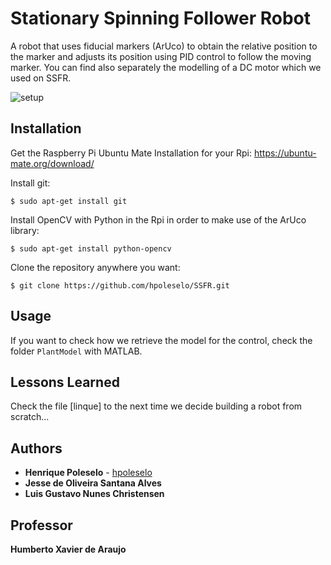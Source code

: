 # Stationary Spinning Follower Robot
A robot that uses fiducial markers (ArUco) to obtain the relative position to the marker and adjusts its position using PID control to follow the moving marker. You can find also separately the modelling of a DC motor which we used on SSFR.

![setup](https://user-images.githubusercontent.com/24254286/68078356-28faa900-fdb3-11e9-94ae-d9308d47922d.jpg)

## Installation
Get the Raspberry Pi Ubuntu Mate Installation for your Rpi:
https://ubuntu-mate.org/download/


Install git:

``` $ sudo apt-get install git ```

Install OpenCV with Python in the Rpi in order to make use of the ArUco library:

``` $ sudo apt-get install python-opencv ```

Clone the repository anywhere you want:

``` $ git clone https://github.com/hpoleselo/SSFR.git ```

## Usage

If you want to check how we retrieve the model for the control, check the folder ``` PlantModel ``` with MATLAB.

## Lessons Learned

Check the file [linque] to the next time we decide building a robot from scratch...

## Authors

* **Henrique Poleselo** - [hpoleselo](https://github.com/hpoleselo)
* **Jesse de Oliveira Santana Alves**
* **Luis Gustavo Nunes Christensen**

## Professor

**Humberto Xavier de Araujo**
